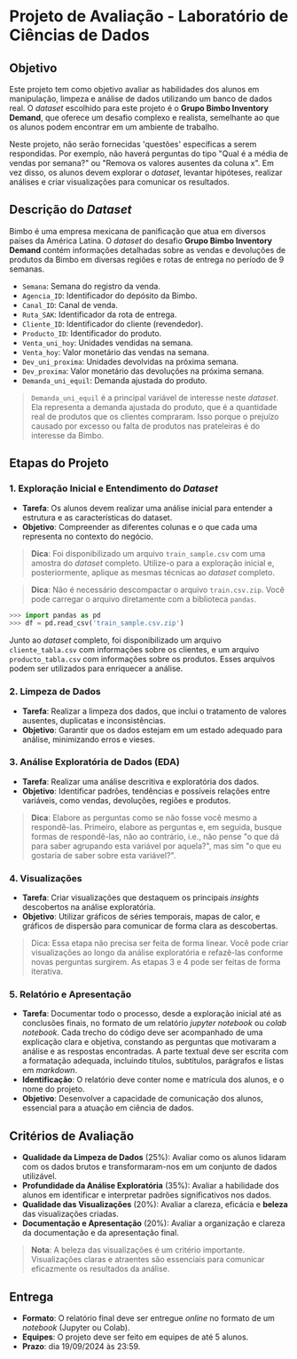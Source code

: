 # Projeto de Avaliação - Laboratório de Ciências de Dados

## Objetivo

Este projeto tem como objetivo avaliar as habilidades dos alunos em manipulação, limpeza e análise de dados utilizando um banco de dados real. O *dataset* escolhido para este projeto é o **Grupo Bimbo Inventory Demand**, que oferece um desafio complexo e realista, semelhante ao que os alunos podem encontrar em um ambiente de trabalho.

Neste projeto, não serão fornecidas 'questões' específicas a serem respondidas. Por exemplo, não haverá perguntas do tipo "Qual é a média de vendas por semana?" ou "Remova os valores ausentes da coluna x". Em vez disso, os alunos devem explorar o *dataset*, levantar hipóteses, realizar análises e criar visualizações para comunicar os resultados.

## Descrição do *Dataset*

Bimbo é uma empresa mexicana de panificação que atua em diversos países da América Latina. O *dataset* do desafio **Grupo Bimbo Inventory Demand** contém informações detalhadas sobre as vendas e devoluções de produtos da Bimbo em diversas regiões e rotas de entrega no período de 9 semanas.

- `Semana`: Semana do registro da venda.
- `Agencia_ID`: Identificador do depósito da Bimbo.
- `Canal_ID`: Canal de venda.
- `Ruta_SAK`: Identificador da rota de entrega.
- `Cliente_ID`: Identificador do cliente (revendedor).
- `Producto_ID`: Identificador do produto.
- `Venta_uni_hoy`: Unidades vendidas na semana.
- `Venta_hoy`: Valor monetário das vendas na semana.
- `Dev_uni_proxima`: Unidades devolvidas na próxima semana.
- `Dev_proxima`: Valor monetário das devoluções na próxima semana.
- `Demanda_uni_equil`: Demanda ajustada do produto.

> `Demanda_uni_equil` é a principal variável de interesse neste *dataset*. Ela representa a demanda ajustada do produto, que é a quantidade real de produtos que os clientes compraram. Isso porque o prejuízo causado por excesso ou falta de produtos nas prateleiras é do interesse da Bimbo.

## Etapas do Projeto

### 1. Exploração Inicial e Entendimento do *Dataset*

- **Tarefa**: Os alunos devem realizar uma análise inicial para entender a estrutura e as características do dataset.
- **Objetivo**: Compreender as diferentes colunas e o que cada uma representa no contexto do negócio.

> **Dica**: Foi disponibilizado um arquivo `train_sample.csv` com uma amostra do *dataset* completo. Utilize-o para a exploração inicial e, posteriormente, aplique as mesmas técnicas ao *dataset* completo.

> **Dica**: Não é necessário descompactar o arquivo `train.csv.zip`. Você pode carregar o arquivo diretamente com a biblioteca `pandas`.

```python
>>> import pandas as pd
>>> df = pd.read_csv('train_sample.csv.zip')
```

Junto ao *dataset* completo, foi disponibilizado um arquivo `cliente_tabla.csv` com informações sobre os clientes, e um arquivo `producto_tabla.csv` com informações sobre os produtos. Esses arquivos podem ser utilizados para enriquecer a análise.

### 2. Limpeza de Dados

- **Tarefa**: Realizar a limpeza dos dados, que inclui o tratamento de valores ausentes, duplicatas e inconsistências.
- **Objetivo**: Garantir que os dados estejam em um estado adequado para análise, minimizando erros e vieses.

### 3. Análise Exploratória de Dados (EDA)

- **Tarefa**: Realizar uma análise descritiva e exploratória dos dados.
- **Objetivo**: Identificar padrões, tendências e possíveis relações entre variáveis, como vendas, devoluções, regiões e produtos.

> **Dica**: Elabore as perguntas como se não fosse você mesmo a respondê-las. Primeiro, elabore as perguntas e, em seguida, busque formas de respondê-las, não ao contrário, i.e., não pense "o que dá para saber agrupando esta variável por aquela?", mas sim "o que eu gostaria de saber sobre esta variável?".

### 4. Visualizações

- **Tarefa**: Criar visualizações que destaquem os principais *insights* descobertos na análise exploratória.
- **Objetivo**: Utilizar gráficos de séries temporais, mapas de calor, e gráficos de dispersão para comunicar de forma clara as descobertas.

> Dica: Essa etapa não precisa ser feita de forma linear. Você pode criar visualizações ao longo da análise exploratória e refazê-las conforme novas perguntas surgirem. As etapas 3 e 4 pode ser feitas de forma iterativa.

### 5. Relatório e Apresentação

- **Tarefa**: Documentar todo o processo, desde a exploração inicial até as conclusões finais, no formato de um relatório *jupyter notebook* ou *colab notebook*. Cada trecho do código deve ser acompanhado de uma explicação clara e objetiva, constando as perguntas que motivaram a análise e as respostas encontradas. A parte textual deve ser escrita com  a formatação adequada, incluindo títulos, subtítulos, parágrafos e listas em *markdown*.
- **Identificação**: O relatório deve conter nome e matrícula dos alunos, e o nome do projeto.
- **Objetivo**: Desenvolver a capacidade de comunicação dos alunos, essencial para a atuação em ciência de dados.

## Critérios de Avaliação

- **Qualidade da Limpeza de Dados** (25%): Avaliar como os alunos lidaram com os dados brutos e transformaram-nos em um conjunto de dados utilizável.
- **Profundidade da Análise Exploratória** (35%): Avaliar a habilidade dos alunos em identificar e interpretar padrões significativos nos dados.
- **Qualidade das Visualizações** (20%): Avaliar a clareza, eficácia e **beleza** das visualizações criadas.
- **Documentação e Apresentação** (20%): Avaliar a organização e clareza da documentação e da apresentação final.

> **Nota**: A beleza das visualizações é um critério importante. Visualizações claras e atraentes são essenciais para comunicar eficazmente os resultados da análise.


## Entrega

- **Formato**: O relatório final deve ser entregue *online* no formato de um *notebook* (Jupyter ou Colab).
- **Equipes**: O projeto deve ser feito em equipes de até 5 alunos.
- **Prazo**: dia 19/09/2024 às 23:59.



